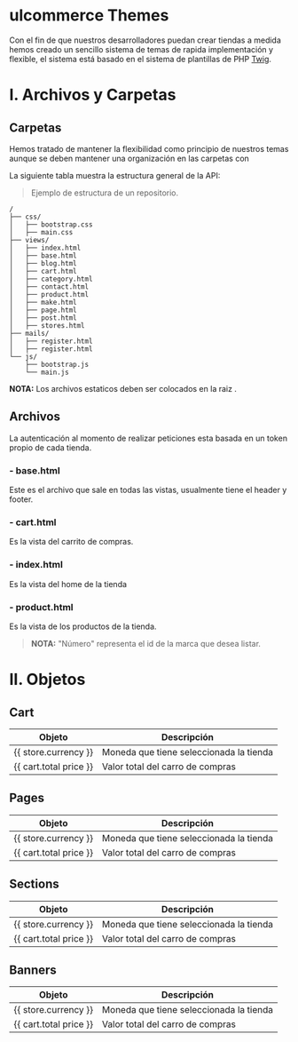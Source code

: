 ulcommerce Themes
=======

Con el fin de que nuestros desarrolladores puedan crear tiendas a medida hemos creado un sencillo sistema de temas de rapida implementación y flexible, el sistema está basado en el sistema de plantillas de PHP <a href="http://twig.sensiolabs.org/" target="_blank">Twig</a>.
 
<a name="id-introduccion"></a>
# I. Archivos y Carpetas

<a name="id-carpetas"></a>
## Carpetas
Hemos tratado de mantener la flexibilidad como principio de nuestros temas aunque se deben mantener una organización en las carpetas con 

La siguiente tabla muestra la estructura general de la API:

> Ejemplo de estructura de un repositorio.

```
/
├── css/
│   ├── bootstrap.css
│   ├── main.css
├── views/
│   ├── index.html
│   ├── base.html
│   ├── blog.html
│   ├── cart.html
│   ├── category.html
│   ├── contact.html
│   ├── product.html
│   ├── make.html
│   ├── page.html 
│   ├── post.html
│   ├── stores.html
├── mails/
│   ├── register.html
│   ├── register.html
└── js/
    ├── bootstrap.js
    └── main.js
```

**NOTA:** Los archivos estaticos deben ser colocados en la raiz .


<a name="id-archivos"></a>
## Archivos
La autenticación al momento de realizar peticiones esta basada en un token propio de cada tienda.

<a name="id-base"></a>
###  - base.html
Este es el archivo que sale en todas las vistas, usualmente tiene el header y footer.

<a name="id-cart"></a>
###  - cart.html
Es la vista del carrito de compras.

<a name="id-index"></a>
###  - index.html
Es la vista del home de la tienda

<a name="id-product"></a>
###  - product.html
Es la vista de los productos de la tienda.

> **NOTA:** "Número" representa el id de la marca que desea listar.

<a name="id-metodos"></a>
# II. Objetos 

<a name="id-marcas"></a>
## Cart

| Objeto | Descripción | 
| ------ | ------ | 
| {{ store.currency }} | Moneda que tiene seleccionada la tienda | 
| {{ cart.total price }} | Valor total del carro de compras | 

<a name="id-marcas"></a>
## Pages

| Objeto | Descripción | 
| ------ | ------ | 
| {{ store.currency }} | Moneda que tiene seleccionada la tienda | 
| {{ cart.total price }} | Valor total del carro de compras | 

<a name="id-marcas"></a>
## Sections

| Objeto | Descripción | 
| ------ | ------ | 
| {{ store.currency }} | Moneda que tiene seleccionada la tienda | 
| {{ cart.total price }} | Valor total del carro de compras | 

<a name="id-marcas"></a>
## Banners

| Objeto | Descripción | 
| ------ | ------ | 
| {{ store.currency }} | Moneda que tiene seleccionada la tienda | 
| {{ cart.total price }} | Valor total del carro de compras | 
